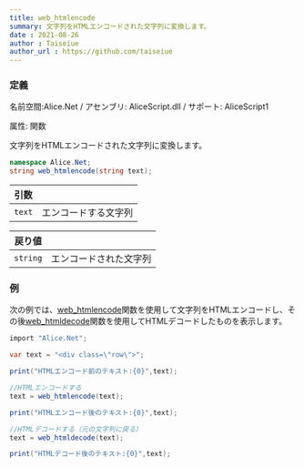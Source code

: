 ```yaml
---
title: web_htmlencode
summary: 文字列をHTMLエンコードされた文字列に変換します。
date : 2021-08-26
author : Taiseiue
author_url : https://github.com/taiseiue
---
```

### 定義
名前空間:Alice.Net / アセンブリ: AliceScript.dll / サポート: AliceScript1

属性: 関数

文字列をHTMLエンコードされた文字列に変換します。

```cs title="AliceScript"
namespace Alice.Net;
string web_htmlencode(string text);
```

|引数| |
|-|-|
|`text`| エンコードする文字列|

|戻り値| |
|-|-|
|`string`| エンコードされた文字列|

### 例
次の例では、[web_htmlencode](../web_htmlencode)関数を使用して文字列をHTMLエンコードし、その後[web_htmldecode](../web_htmldecode)関数を使用してHTMLデコードしたものを表示します。

```cs title="AliceScript"
import "Alice.Net";

var text = "<div class=\"row\">";

print("HTMLエンコード前のテキスト:{0}",text);

//HTMLエンコードする
text = web_htmlencode(text);

print("HTMLエンコード後のテキスト:{0}",text);

//HTMLデコードする（元の文字列に戻る）
text = web_htmldecode(text);

print("HTMLデコード後のテキスト:{0}",text);
```